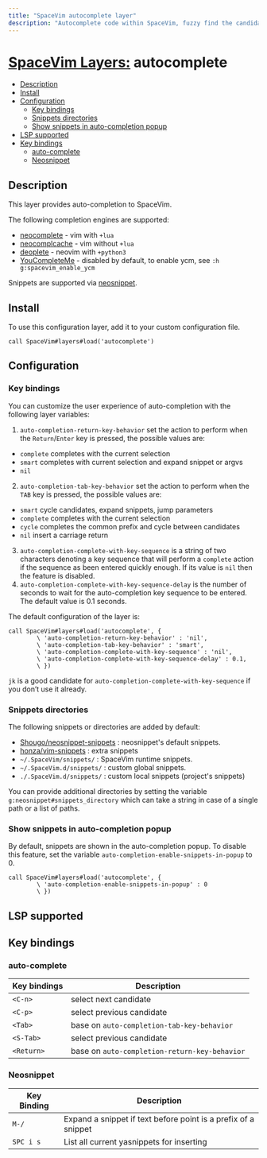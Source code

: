 ```yaml
---
title: "SpaceVim autocomplete layer"
description: "Autocomplete code within SpaceVim, fuzzy find the candidates from multiple completion sources, expand snippet before cursor automatically"
---
```


# [SpaceVim Layers:](../) autocomplete

<!-- vim-markdown-toc GFM -->

- [Description](#description)
- [Install](#install)
- [Configuration](#configuration)
  - [Key bindings](#key-bindings)
  - [Snippets directories](#snippets-directories)
  - [Show snippets in auto-completion popup](#show-snippets-in-auto-completion-popup)
- [LSP supported](#lsp-supported)
- [Key bindings](#key-bindings-1)
  - [auto-complete](#auto-complete)
  - [Neosnippet](#neosnippet)

<!-- vim-markdown-toc -->

## Description

This layer provides auto-completion to SpaceVim.

The following completion engines are supported:

-   [neocomplete](https://github.com/Shougo/neocomplete.vim) - vim with `+lua`
-   [neocomplcache](https://github.com/Shougo/neocomplcache.vim) - vim without `+lua`
-   [deoplete](https://github.com/Shougo/deoplete.nvim) - neovim with `+python3`
-   [YouCompleteMe](https://github.com/Valloric/YouCompleteMe) - disabled by default, to enable ycm, see `:h g:spacevim_enable_ycm`

Snippets are supported via [neosnippet](https://github.com/Shougo/neosnippet.vim).

## Install

To use this configuration layer, add it to your custom configuration file.

```vim
call SpaceVim#layers#load('autocomplete')
```

## Configuration

### Key bindings

You can customize the user experience of auto-completion with the following layer variables:

1.  `auto-completion-return-key-behavior` set the action to perform when the `Return`/`Enter` key is pressed, the possible values are:

-   `complete` completes with the current selection
-   `smart` completes with current selection and expand snippet or argvs
-   `nil` 

2.  `auto-completion-tab-key-behavior` set the action to perform when the `TAB` key is pressed, the possible values are:

-   `smart` cycle candidates, expand snippets, jump parameters
-   `complete` completes with the current selection
-   `cycle` completes the common prefix and cycle between candidates
-   `nil` insert a carriage return

3.  `auto-completion-complete-with-key-sequence` is a string of two characters denoting a key sequence that will perform a `complete` action if the sequence as been entered quickly enough. If its value is `nil` then the feature is disabled.
4.  `auto-completion-complete-with-key-sequence-delay` is the number of seconds to wait for the auto-completion key sequence to be entered. The default value is 0.1 seconds.

The default configuration of the layer is:

```vim
call SpaceVim#layers#load('autocomplete', {
        \ 'auto-completion-return-key-behavior' : 'nil',
        \ 'auto-completion-tab-key-behavior' : 'smart',
        \ 'auto-completion-complete-with-key-sequence' : 'nil',
        \ 'auto-completion-complete-with-key-sequence-delay' : 0.1,
        \ })
```

`jk` is a good candidate for `auto-completion-complete-with-key-sequence` if you don’t use it already.

### Snippets directories

The following snippets or directories are added by default:

-   [Shougo/neosnippet-snippets](https://github.com/Shougo/neosnippet-snippets) : neosnippet's default snippets.
-   [honza/vim-snippets](https://github.com/honza/vim-snippets) : extra snippets
-   `~/.SpaceVim/snippets/` : SpaceVim runtime snippets.
-   `~/.SpaceVim.d/snippets/` : custom global snippets.
-   `./.SpaceVim.d/snippets/` : custom local snippets (project's snippets)

You can provide additional directories by setting the variable `g:neosnippet#snippets_directory` which can take a string in case of a single path or a list of paths.

### Show snippets in auto-completion popup

By default, snippets are shown in the auto-completion popup. To disable this feature, set the variable `auto-completion-enable-snippets-in-popup` to 0.

```vim
call SpaceVim#layers#load('autocomplete', {
        \ 'auto-completion-enable-snippets-in-popup' : 0
        \ })
```

## LSP supported

## Key bindings

### auto-complete

| Key bindings | Description                                   |
| ------------ | --------------------------------------------- |
| `<C-n>`      | select next candidate                         |
| `<C-p>`      | select previous candidate                     |
| `<Tab>`      | base on `auto-completion-tab-key-behavior`    |
| `<S-Tab>`    | select previous candidate                     |
| `<Return>`   | base on `auto-completion-return-key-behavior` |

### Neosnippet

| Key Binding | Description                                                    |
| ----------- | -------------------------------------------------------------- |
| `M-/`       | Expand a snippet if text before point is a prefix of a snippet |
| `SPC i s`   | List all current yasnippets for inserting                      |
